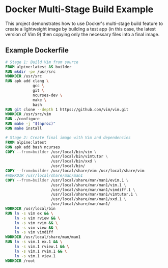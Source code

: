 # Docker Multi-Stage Build Example

This project demonstrates how to use Docker's multi-stage build feature to create a lightweight image by building a test app (in this case, the latest version of Vim 9) then copying only the necessary files into a final image.

## Example Dockerfile

```dockerfile
# Stage 1: Build Vim from source
FROM alpine:latest AS builder
RUN mkdir -pv /usr/src
WORKDIR /usr/src
RUN apk add clang \
            gcc \
            git \
            ncurses-dev \
            make \
            bash
RUN git clone --depth 1 https://github.com/vim/vim.git
WORKDIR /usr/src/vim
RUN ./configure
RUN make -j "$(nproc)"
RUN make install

# Stage 2: Create final image with Vim and dependencies
FROM alpine:latest
RUN apk add bash ncurses
COPY --from=builder /usr/local/bin/vim \
                    /usr/local/bin/vimtutor \
                    /usr/local/bin/xxd \
                    /usr/local/bin/
COPY --from=builder /usr/local/share/vim /usr/local/share/vim
#WORKDIR /usr/local/share/man/man1
COPY --from=builder /usr/local/share/man/man1/evim.1 \
                    /usr/local/share/man/man1/vim.1 \
                    /usr/local/share/man/man1/vimdiff.1 \
                    /usr/local/share/man/man1/vimtutor.1 \
                    /usr/local/share/man/man1/xxd.1 \
                    /usr/local/share/man/man1/
WORKDIR /usr/local/bin
RUN ln -s vim ex && \
    ln -s vim rview && \
    ln -s vim rvim && \
    ln -s vim view && \
    ln -s vim vimdiff
WORKDIR /usr/local/share/man/man1
RUN ln -s vim.1 ex.1 && \
    ln -s vim.1 rview.1 && \
    ln -s vim.1 rvim.1 && \
    ln -s vim.1 view.1
WORKDIR /root
```
